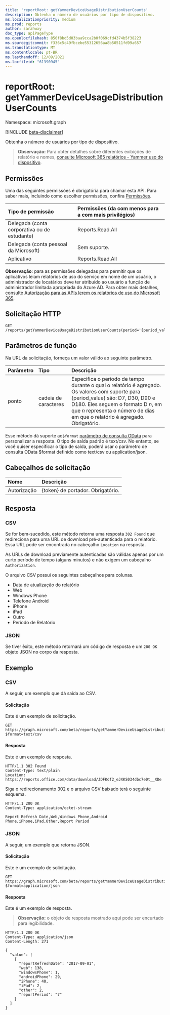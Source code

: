 ```yaml
---
title: 'reportRoot: getYammerDeviceUsageDistributionUserCounts'
description: Obtenha o número de usuários por tipo de dispositivo.
ms.localizationpriority: medium
ms.prod: reports
author: sarahwxy
doc_type: apiPageType
ms.openlocfilehash: 850f8bd5d03baa9cca2b0f069cfd4374b5f38223
ms.sourcegitcommit: f336c5c49fbcebe55312656aa8b50511fd99a657
ms.translationtype: MT
ms.contentlocale: pt-BR
ms.lasthandoff: 12/09/2021
ms.locfileid: "61390945"
---
```

# <a name="reportroot-getyammerdeviceusagedistributionusercounts"></a>reportRoot: getYammerDeviceUsageDistributionUserCounts

Namespace: microsoft.graph

[!INCLUDE [beta-disclaimer](../../includes/beta-disclaimer.md)]

Obtenha o número de usuários por tipo de dispositivo.

> **Observação:** Para obter detalhes sobre diferentes exibições de relatório e nomes, [consulte Microsoft 365 relatórios - Yammer uso do dispositivo](https://support.office.com/client/Yammer-device-usage-b793ffdd-effa-43d0-849a-b1ca2e899f38).

## <a name="permissions"></a>Permissões

Uma das seguintes permissões é obrigatória para chamar esta API. Para saber mais, incluindo como escolher permissões, confira [Permissões](/graph/permissions-reference).

| Tipo de permissão                        | Permissões (da com menos para a com mais privilégios) |
| :------------------------------------- | :--------------------------------------- |
| Delegada (conta corporativa ou de estudante)     | Reports.Read.All                         |
| Delegada (conta pessoal da Microsoft) | Sem suporte.                           |
| Aplicativo                            | Reports.Read.All                         |

**Observação**: para as permissões delegadas para permitir que os aplicativos leiam relatórios de uso do serviço em nome de um usuário, o administrador de locatários deve ter atribuído ao usuário a função de administrador limitada apropriada do Azure AD. Para obter mais detalhes, consulte [Autorização para as APIs lerem os relatórios de uso do Microsoft 365](/graph/reportroot-authorization).

## <a name="http-request"></a>Solicitação HTTP

<!-- { "blockType": "ignored" } --> 

```http
GET /reports/getYammerDeviceUsageDistributionUserCounts(period='{period_value}')
```

## <a name="function-parameters"></a>Parâmetros de função

Na URL da solicitação, forneça um valor válido ao seguinte parâmetro.

| Parâmetro | Tipo   | Descrição                              |
| :-------- | :----- | :--------------------------------------- |
| ponto    | cadeia de caracteres | Especifica o período de tempo durante o qual o relatório é agregado. Os valores com suporte para {period_value} são: D7, D30, D90 e D180. Eles seguem o formato D *n*, em que *n* representa o número de dias em que o relatório é agregado. Obrigatório. |

Esse método dá suporte ao`$format` [parâmetro de consulta OData](/graph/query-parameters) para personalizar a resposta. O tipo de saída padrão é text/csv. No entanto, se você quiser especificar o tipo de saída, poderá usar o parâmetro de consulta OData $format definido como text/csv ou application/json.

## <a name="request-headers"></a>Cabeçalhos de solicitação

| Nome          | Descrição               |
| :------------ | :------------------------ |
| Autorização | {token} de portador. Obrigatório. |

## <a name="response"></a>Resposta

### <a name="csv"></a>CSV

Se for bem-sucedido, este método retorna uma resposta `302 Found` que redireciona para uma URL de download pré-autenticada para o relatório. Essa URL pode ser encontrada no cabeçalho `Location` na resposta.

As URLs de download previamente autenticadas são válidas apenas por um curto período de tempo (alguns minutos) e não exigem um cabeçalho `Authorization`.

O arquivo CSV possui os seguintes cabeçalhos para colunas.

- Data de atualização do relatório
- Web
- Windows Phone
- Telefone Android
- iPhone
- iPad
- Outro
- Período de Relatório

### <a name="json"></a>JSON

Se tiver êxito, este método retornará um código de resposta e um `200 OK` objeto JSON no corpo da resposta.

## <a name="example"></a>Exemplo

### <a name="csv"></a>CSV

A seguir, um exemplo que dá saída ao CSV.

#### <a name="request"></a>Solicitação

Este é um exemplo de solicitação.


<!-- {
  "blockType": "ignored",
  "name": "reportroot_getyammerdeviceusagedistributionusercounts_csv"
}-->

```msgraph-interactive
GET https://graph.microsoft.com/beta/reports/getYammerDeviceUsageDistributionUserCounts(period='D7')?$format=text/csv
```


#### <a name="response"></a>Resposta

Este é um exemplo de resposta.

<!-- { "blockType": "ignored" } --> 

```http
HTTP/1.1 302 Found
Content-Type: text/plain
Location: https://reports.office.com/data/download/JDFKdf2_eJXKS034dbc7e0t__XDe
```

Siga o redirecionamento 302 e o arquivo CSV baixado terá o seguinte esquema.

<!-- {
  "blockType": "response",
  "truncated": true,
  "@odata.type": "stream"
} -->

```http
HTTP/1.1 200 OK
Content-Type: application/octet-stream

Report Refresh Date,Web,Windows Phone,Android Phone,iPhone,iPad,Other,Report Period
```

### <a name="json"></a>JSON

A seguir, um exemplo que retorna JSON.

#### <a name="request"></a>Solicitação

Este é um exemplo de solicitação.


<!-- {
  "blockType": "ignored",
  "name": "reportroot_getyammerdeviceusagedistributionusercounts_json"
}-->

```msgraph-interactive
GET https://graph.microsoft.com/beta/reports/getYammerDeviceUsageDistributionUserCounts(period='D7')?$format=application/json
```


#### <a name="response"></a>Resposta

Este é um exemplo de resposta.

> **Observação:** o objeto de resposta mostrado aqui pode ser encurtado para legibilidade.

<!-- {
  "blockType": "response",
  "truncated": true,
  "@odata.type": "stream"
} -->

```http
HTTP/1.1 200 OK
Content-Type: application/json
Content-Length: 271

{
  "value": [
    {
      "reportRefreshDate": "2017-09-01", 
      "web": 138, 
      "windowsPhone": 1, 
      "androidPhone": 29, 
      "iPhone": 40, 
      "iPad": 2, 
      "other": 2, 
      "reportPeriod": "7"
    }
  ]
}
```
<!-- uuid: 8fcb5dbc-d5aa-4681-8e31-b001d5168d79 
2015-10-25 14:57:30 UTC -->
<!-- {
  "type": "#page.annotation",
  "description": "Example",
  "keywords": "",
  "section": "documentation",
  "tocPath": "",
  "suppressions": [
  ]
}-->


